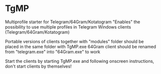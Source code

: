 # TgMP
Multiprofile starter for Telegram/64Gram/Kotatogram
"Enables" the possibility to use multiple profiles in Telegram Windows clients (Telegram/64Gram/Kotatogram)

Portable versions of clients together with "modules" folder should be placed in the same folder with TgMP.exe
64Gram client should be renamed from "telegram.exe" into "64Gram.exe" to work

Start the clients by starting TgMP.exe and following onscreen instructions, don't start clients by themselves!
